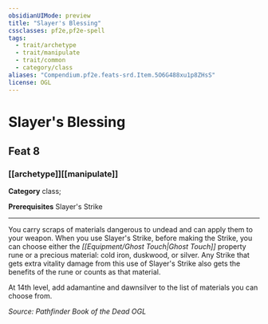 ```yaml
---
obsidianUIMode: preview
title: "Slayer's Blessing"
cssclasses: pf2e,pf2e-spell
tags:
  - trait/archetype
  - trait/manipulate
  - trait/common
  - category/class
aliases: "Compendium.pf2e.feats-srd.Item.5O6G488xu1p8ZHsS"
license: OGL
---
```

# Slayer's Blessing
## Feat 8
### [[archetype]][[manipulate]]

**Category** class; 



**Prerequisites** Slayer's Strike
* * *
You carry scraps of materials dangerous to undead and can apply them to your weapon. When you use Slayer's Strike, before making the Strike, you can choose either the _[[Equipment/Ghost Touch|Ghost Touch]]_ property rune or a precious material: cold iron, duskwood, or silver. Any Strike that gets extra vitality damage from this use of Slayer's Strike also gets the benefits of the rune or counts as that material.

At 14th level, add adamantine and dawnsilver to the list of materials you can choose from.

*Source: Pathfinder Book of the Dead*
*OGL*